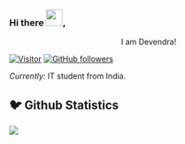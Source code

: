 
### Hi there <img src="https://raw.githubusercontent.com/MartinHeinz/MartinHeinz/master/wave.gif" width="30px">,

<p align="center">
  I am Devendra!
</p>

 [![Visitor](https://visitor-badge.laobi.icu/badge?page_id=Devendrakhot)](https://github.com/Devendrakhot) [![GitHub followers](https://img.shields.io/github/followers/Devendrakhot.svg?style=social&label=Follow)](https://github.com/Devendrakhot?tab=followers)

_Currently:_ IT student from India.

## 🐦 Github Statistics

<img src="https://github-readme-stats.vercel.app/api?username=Devendrakhot&show_icons=true&title_color=222222&icon_color=03A87C&text_color=333333&bg_color=ffffff">
